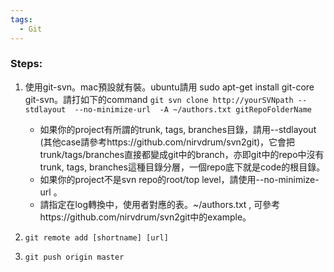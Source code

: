 ```yaml
---
tags:
  - Git
---
```


### Steps:  

1. 使用git-svn。mac預設就有裝。ubuntu請用 sudo apt-get install git-core git-svn。請打如下的command
`git svn clone http://yourSVNpath --stdlayout  --no-minimize-url  -A ~/authors.txt gitRepoFolderName`

    - 如果你的project有所謂的trunk, tags, branches目錄，請用--stdlayout (其他case請參考https://github.com/nirvdrum/svn2git)，它會把trunk/tags/branches直接都變成git中的branch，亦即git中的repo中沒有trunk, tags, branches這種目錄分層，一個repo底下就是code的根目錄。
    - 如果你的project不是svn repo的root/top level，請使用--no-minimize-url 。
    - 請指定在log轉換中，使用者對應的表。~/authors.txt , 可參考https://github.com/nirvdrum/svn2git中的example。

2. `git remote add [shortname] [url]`

3. `git push origin master`
